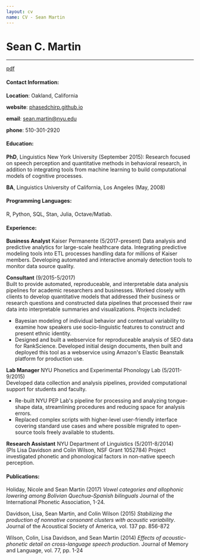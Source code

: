 ```yaml
---
layout: cv
name: CV - Sean Martin
---
```


# Sean C. Martin

-----------------------------------------
[pdf](https://phasedchirp.github.io/miscFiles/martin_resume.pdf)

#### Contact Information:
**Location**: Oakland, California

**website**: [phasedchirp.github.io](https://phasedchirp.github.io)

**email**: sean.martin@nyu.edu

**phone**: 510-301-2920  


#### Education:

**PhD**, Linguistics New York University (September 2015): Research focused on speech perception and quantitative methods in behavioral research, in addition to integrating tools from machine learning to build computational models of cognitive processes.

**BA**, Linguistics University of California, Los Angeles (May, 2008)

#### Programming Languages:

R, Python, SQL, Stan, Julia, Octave/Matlab.


#### Experience:

**Business Analyst** Kaiser Permanente (5/2017-present)
Data analysis and predictive analytics for large-scale healthcare data. Integrating predictive modeling tools into ETL processes handling data for millions of Kaiser members. Developing automated and interactive anomaly detection tools to monitor data source quality.

**Consultant** (9/2015-5/2017)  
Built to provide automated, reproduceable, and interpretable data analysis pipelines for academic researchers and businesses. Worked closely with clients to develop quantitative models that addressed their business or research questions and constructed data pipelines that processed their raw data into interpretable summaries and visualizations. Projects included:

* Bayesian modeling of individual behavior and contextual variability to examine how speakers use socio-linguistic features to construct and present ethnic identity.
* Designed and built a webservice for reproduceable analysis of SEO data for RankScience. Developed initial design documents, then built and deployed this tool as a webservice using Amazon's Elastic Beanstalk platform for production use.


**Lab Manager** NYU Phonetics and Experimental Phonology Lab (5/2011-9/2015)  
Developed data collection and analysis pipelines, provided computational support for students and faculty.

* Re-built NYU PEP Lab's pipeline for processing and analyzing tongue-shape data, streamlining procedures and reducing space for analysis errors.
* Replaced complex scripts with higher-level user-friendly interface covering standard use cases and where possible migrated to open-source tools freely available to students.


**Research Assistant** NYU Department of Linguistics (5/2011-8/2014)  
(PIs Lisa Davidson and Colin Wilson, NSF Grant 1052784) Project investigated phonetic and phonological factors in non-native speech perception.


#### Publications:

Holiday, Nicole and Sean Martin (2017) *Vowel categories and allophonic lowering among Bolivian Quechua–Spanish bilinguals* Journal of the International Phonetic Association, 1-24.

Davidson, Lisa, Sean Martin, and Colin Wilson (2015) *Stabilizing the production of nonnative consonant clusters with acoustic variability*. Journal of the Acoustical Society of America, vol. 137 pp. 856-872

Wilson, Colin, Lisa Davidson, and Sean Martin (2014) *Effects of acoustic-phonetic detail on cross-language speech production*. Journal of Memory and Language, vol. 77, pp. 1-24
